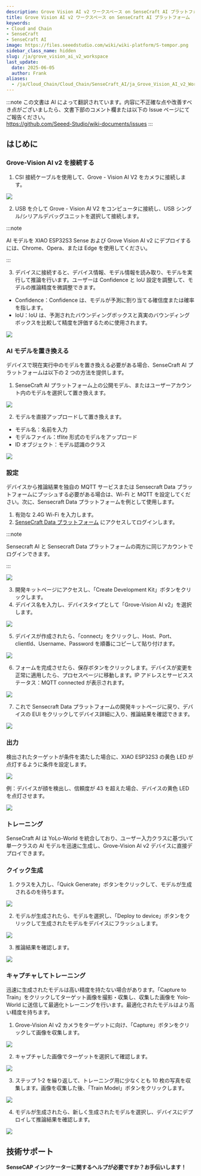 ```yaml
---
description: Grove Vision AI v2 ワークスペース on SenseCraft AI プラットフォーム
title: Grove Vision AI v2 ワークスペース on SenseCraft AI プラットフォーム
keywords:
- Cloud and Chain
- SenseCraft
- SenseCraft AI
image: https://files.seeedstudio.com/wiki/wiki-platform/S-tempor.png
sidebar_class_name: hidden
slug: /ja/grove_vision_ai_v2_workspace
last_update:
  date: 2025-06-05
  author: Frank
aliases:
  - /ja/Cloud_Chain/Cloud_Chain/SenseCraft_AI/ja_Grove_Vision_AI_v2_Workspace
---
```


:::note
この文書は AI によって翻訳されています。内容に不正確な点や改善すべき点がございましたら、文書下部のコメント欄または以下の Issue ページにてご報告ください。  
https://github.com/Seeed-Studio/wiki-documents/issues
:::

## はじめに

### Grove-Vision AI v2 を接続する

1. CSI 接続ケーブルを使用して、Grove - Vision AI V2 をカメラに接続します。

![](https://files.seeedstudio.com/wiki/SenseCraft_AI/img/image10.png)

2. USB を介して Grove - Vision AI V2 をコンピュータに接続し、USB シングル/シリアルデバッグユニットを選択して接続します。

:::note

AI モデルを XIAO ESP32S3 Sense および Grove Vision AI v2 にデプロイするには、Chrome、Opera、または Edge を使用してください。

:::

3. デバイスに接続すると、デバイス情報、モデル情報を読み取り、モデルを実行して推論を行います。ユーザーは Confidence と IoU 設定を調整して、モデルの推論精度を微調整できます。

- Confidence：Confidence は、モデルが予測に割り当てる確信度または確率を指します。
- IoU：IoU は、予測されたバウンディングボックスと真実のバウンディングボックスを比較して精度を評価するために使用されます。

![](https://files.seeedstudio.com/wiki/SenseCraft_AI/img/image11.png)

### AI モデルを置き換える

デバイスで現在実行中のモデルを置き換える必要がある場合、SenseCraft AI プラットフォームは以下の 2 つの方法を提供します。

1. SenseCraft AI プラットフォーム上の公開モデル、またはユーザーアカウント内のモデルを選択して置き換えます。

![](https://files.seeedstudio.com/wiki/SenseCraft_AI/img/image12.png)

2. モデルを直接アップロードして置き換えます。
- モデル名：名前を入力
- モデルファイル：tflite 形式のモデルをアップロード
- ID オブジェクト：モデル認識のクラス

![](https://files.seeedstudio.com/wiki/SenseCraft_AI/img/image13.png)

### 設定

デバイスから推論結果を独自の MQTT サービスまたは Sensecraft Data プラットフォームにプッシュする必要がある場合は、Wi-Fi と MQTT を設定してください。次に、Sensecraft Data プラットフォームを例として使用します。

1. 有効な 2.4G Wi-Fi を入力します。
2. [SenseCraft Data プラットフォーム](https://sensecap.seeed.cc/portal/#/login) にアクセスしてログインします。

:::note

Sensecraft AI と Sensecraft Data プラットフォームの両方に同じアカウントでログインできます。

:::

![](https://files.seeedstudio.com/wiki/SenseCraft_AI/img/image14.png)

3. 開発キットページにアクセスし、「Create Development Kit」ボタンをクリックします。
4. デバイス名を入力し、デバイスタイプとして「Grove-Vision AI v2」を選択します。

![](https://files.seeedstudio.com/wiki/SenseCraft_AI/img/image15.png)

5. デバイスが作成されたら、「connect」をクリックし、Host、Port、clientId、Username、Password を順番にコピーして貼り付けます。

![](https://files.seeedstudio.com/wiki/SenseCraft_AI/img/image16.jpg)

6. フォームを完成させたら、保存ボタンをクリックします。デバイスが変更を正常に適用したら、プロセスページに移動します。IP アドレスとサービスステータス：MQTT connected が表示されます。

![](https://files.seeedstudio.com/wiki/SenseCraft_AI/img/image17.png)

7. これで Sensecraft Data プラットフォームの開発キットページに戻り、デバイスの EUI をクリックしてデバイス詳細に入り、推論結果を確認できます。

![](https://files.seeedstudio.com/wiki/SenseCraft_AI/img/image18.png)

### 出力

検出されたターゲットが条件を満たした場合に、XIAO ESP32S3 の黄色 LED が点灯するように条件を設定します。

![](https://files.seeedstudio.com/wiki/SenseCraft_AI/img/image19.png)

例：デバイスが顔を検出し、信頼度が 43 を超えた場合、デバイスの黄色 LED を点灯させます。

![](https://files.seeedstudio.com/wiki/SenseCraft_AI/img/image20.png)

### トレーニング

SenseCraft AI は YoLo-World を統合しており、ユーザー入力クラスに基づいて単一クラスの AI モデルを迅速に生成し、Grove-Vision AI v2 デバイスに直接デプロイできます。

### クイック生成

1. クラスを入力し、「Quick Generate」ボタンをクリックして、モデルが生成されるのを待ちます。

![](https://files.seeedstudio.com/wiki/SenseCraft_AI/img/image21.png)

2. モデルが生成されたら、モデルを選択し、「Deploy to device」ボタンをクリックして生成されたモデルをデバイスにフラッシュします。

![](https://files.seeedstudio.com/wiki/SenseCraft_AI/img/image22.jpg)

3. 推論結果を確認します。

![](https://files.seeedstudio.com/wiki/SenseCraft_AI/img/image23.png)

### キャプチャしてトレーニング

迅速に生成されたモデルは高い精度を持たない場合があります。「Capture to Train」をクリックしてターゲット画像を撮影・収集し、収集した画像を Yolo-World に送信して最適化トレーニングを行います。最適化されたモデルはより高い精度を持ちます。

1. Grove-Vision AI v2 カメラをターゲットに向け、「Capture」ボタンをクリックして画像を収集します。

![](https://files.seeedstudio.com/wiki/SenseCraft_AI/img/image24.png)

2. キャプチャした画像でターゲットを選択して確認します。

![](https://files.seeedstudio.com/wiki/SenseCraft_AI/img/image25.png)

3. ステップ 1-2 を繰り返して、トレーニング用に少なくとも 10 枚の写真を収集します。画像を収集した後、「Train Model」ボタンをクリックします。

![](https://files.seeedstudio.com/wiki/SenseCraft_AI/img/image26.png)

4. モデルが生成されたら、新しく生成されたモデルを選択し、デバイスにデプロイして推論結果を確認します。

![](https://files.seeedstudio.com/wiki/SenseCraft_AI/img/image27.png)

## **技術サポート**

**SenseCAP インジケーターに関するヘルプが必要ですか？お手伝いします！**

<div class="button_tech_support_container">
<a href="https://discord.com/invite/QqMgVwHT3X" class="button_tech_support_sensecap"></a>
<a href="https://support.sensecapmx.com/portal/en/home" class="button_tech_support_sensecap3"></a>
</div>

<div class="button_tech_support_container">
<a href="mailto:support@sensecapmx.com" class="button_tech_support_sensecap2"></a>
<a href="https://github.com/Seeed-Studio/wiki-documents/discussions/69" class="button_discussion"></a>
</div>